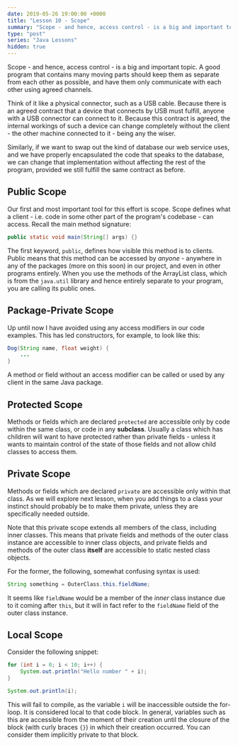 ```yaml
---
date: 2019-05-26 19:00:00 +0000
title: "Lesson 10 - Scope"
summary: "Scope - and hence, access control - is a big and important topic. A good program that contains many moving parts should keep them as separate from each other as possible, and have them only communicate with each other using agreed channels."
type: "post"
series: "Java Lessons"
hidden: true
---
```


Scope - and hence, access control - is a big and important topic. A good program that contains many moving parts should keep them as separate from each other as possible, and have them only communicate with each other using agreed channels.

Think of it like a physical connector, such as a USB cable. Because there is an agreed contract that a device that connects by USB must fulfill, anyone with a USB connector can connect to it. Because this contract is agreed, the internal workings of such a device can change completely without the client - the other machine connected to it - being any the wiser.

Similarly, if we want to swap out the kind of database our web service uses, and we have properly encapsulated the code that speaks to the database, we can change that implementation without affecting the rest of the program, provided we still fulfill the same contract as before.

## Public Scope

Our first and most important tool for this effort is scope. Scope defines what a client - i.e. code in some other part of the program's codebase - can access. Recall the main method signature:

```java
public static void main(String[] args) {}
```

The first keyword, `public`, defines how visible this method is to clients. Public means that this method can be accessed by *anyone* - anywhere in any of the packages (more on this soon) in our project, and even in other programs entirely. When you use the methods of the ArrayList class, which is from the `java.util` library and hence entirely separate to your program, you are calling its public ones.

## Package-Private Scope

Up until now I have avoided using any access modifiers in our code examples. This has led constructors, for example, to look like this:

```java
Dog(String name, float weight) {
    ...
}
```

A method or field without an access modifier can be called or used by any client in the same Java package.

## Protected Scope

Methods or fields which are declared `protected` are accessible only by code within the same class, or code in any **subclass**. Usually a class which has children will want to have protected rather than private fields - unless it wants to maintain control of the state of those fields and not allow child classes to access them.

## Private Scope

Methods or fields which are declared `private` are accessible only within that class. As we will explore next lesson, when you add things to a class your instinct should probably be to make them private, unless they are specifically needed outside.

Note that this private scope extends all members of the class, including inner classes. This means that private fields and methods of the outer class instance are accessible to inner class objects, and private fields and methods of the outer class **itself** are accessible to static nested class objects.

For the former, the following, somewhat confusing syntax is used:

```java
String something = OuterClass.this.fieldName;
```

It seems like `fieldName` would be a member of the *inner* class instance due to it coming after `this`, but it will in fact refer to the `fieldName` field of the outer class instance.

## Local Scope

Consider the following snippet:

```java
for (int i = 0; i < 10; i++) {
    System.out.println("Hello number " + i);
}

System.out.println(i);
```

This will fail to compile, as the variable `i` will be inaccessible outside the for-loop. It is considered local to that code block. In general, variables such as this are accessible from the moment of their creation until the closure of the block (with curly braces `{}`) in which their creation occurred. You can consider them implicitly private to that block.
